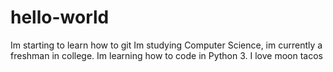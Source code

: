 # hello-world
Im starting to learn how to git 
Im studying Computer Science, im currently a freshman in college. Im learning how to code in Python 3. 
I love moon tacos
